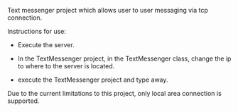 Text messenger project which allows user to user messaging via tcp connection. 

Instructions for use:

- Execute the server.

- In the TextMessenger project, in the TextMessenger class, change the ip to where to the server is located.

- execute the TextMessenger project and type away. 

Due to the current limitations to this project, only local area connection is supported. 
